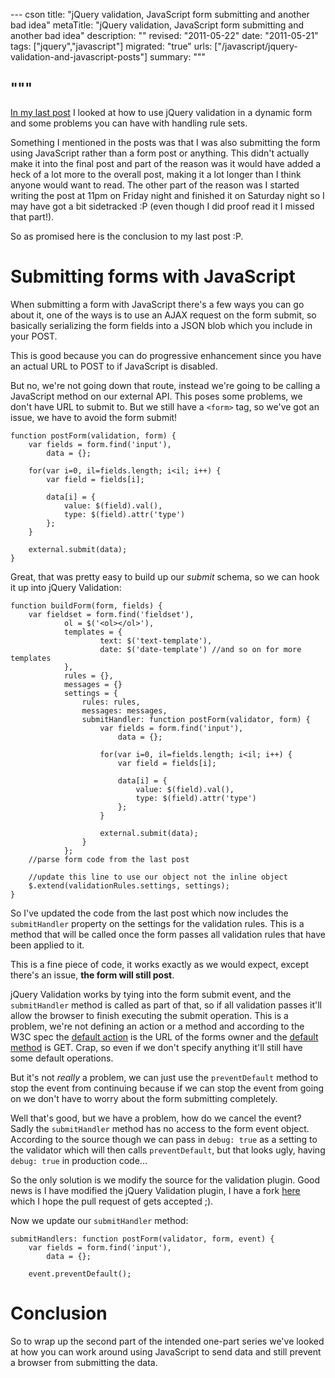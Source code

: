--- cson
title: "jQuery validation, JavaScript form submitting and another bad idea"
metaTitle: "jQuery validation, JavaScript form submitting and another bad idea"
description: ""
revised: "2011-05-22"
date: "2011-05-21"
tags: ["jquery","javascript"]
migrated: "true"
urls: ["/javascript/jquery-validation-and-javascript-posts"]
summary: """

"""
---
[In my last post][1] I looked at how to use jQuery validation in a dynamic form and some problems you can have with handling rule sets.

Something I mentioned in the posts was that I was also submitting the form using JavaScript rather than a form post or anything. This didn't actually make it into the final post and part of the reason was it would have added a heck of a lot more to the overall post, making it a lot longer than I think anyone would want to read. The other part of the reason was I started writing the post at 11pm on Friday night and finished it on Saturday night so I may have got a bit sidetracked :P (even though I did proof read it I missed that part!).

So as promised here is the conclusion to my last post :P.

# Submitting forms with JavaScript

When submitting a form with JavaScript there's a few ways you can go about it, one of the ways is to use an AJAX request on the form submit, so basically serializing the form fields into a JSON blob which you include in your POST.

This is good because you can do progressive enhancement since you have an actual URL to POST to if JavaScript is disabled.

But no, we're not going down that route, instead we're going to be calling a JavaScript method on our external API. This poses some problems, we don't have URL to submit to. But we still have a `<form>` tag, so we've got an issue, we have to avoid the form submit!

	function postForm(validation, form) {
		var fields = form.find('input'),
			data = {};
		
		for(var i=0, il=fields.length; i<il; i++) {
			var field = fields[i];
			
			data[i] = {
				value: $(field).val(),
				type: $(field).attr('type')
			};
		}
		
		external.submit(data);
	}

Great, that was pretty easy to build up our *submit* schema, so we can hook it up into jQuery Validation:

	function buildForm(form, fields) {
        var fieldset = form.find('fieldset'),
                ol = $('<ol></ol>'),
                templates = {
                        text: $('text-template'),
                        date: $('date-template') //and so on for more templates
                },
                rules = {},
                messages = {}
				settings = {
					rules: rules,
					messages: messages,
					submitHandler: function postForm(validator, form) {
						var fields = form.find('input'),
							data = {};
						
						for(var i=0, il=fields.length; i<il; i++) {
							var field = fields[i];
							
							data[i] = {
								value: $(field).val(),
								type: $(field).attr('type')
							};
						}
						
						external.submit(data);
					}
				};
		//parse form code from the last post
		
		//update this line to use our object not the inline object
		$.extend(validationRules.settings, settings);
	}

So I've updated the code from the last post which now includes the `submitHandler` property on the settings for the validation rules. This is a method that will be called once the form passes all validation rules that have been applied to it.

This is a fine piece of code, it works exactly as we would expect, except there's an issue, **the form will still post**.

jQuery Validation works by tying into the form submit event, and the `submitHandler` method is called as part of that, so if all validation passes it'll allow the browser to finish executing the submit operation. This is a problem, we're not defining an action or a method and according to the W3C spec the [default action][3] is the URL of the forms owner and the [default method][4] is GET. Crap, so even if we don't specify anything it'll still have some default operations.

But it's not *really* a problem, we can just use the `preventDefault` method to stop the event from continuing because if we can stop the event from going on we don't have to worry about the form submitting completely.

Well that's good, but we have a problem, how do we cancel the event? Sadly the `submitHandler` method has no access to the form event object. According to the source though we can pass in `debug: true` as a setting to the validator which will then calls `preventDefault`, but that looks ugly, having `debug: true` in production code...

So the only solution is we modify the source for the validation plugin. Good news is I have modified the jQuery Validation plugin, I have a fork [here][2] which I hope the pull request of gets accepted ;).

Now we update our `submitHandler` method:

	submitHandlers: function postForm(validator, form, event) {
		var fields = form.find('input'),
			data = {};
		
		event.preventDefault();

# Conclusion

So to wrap up the second part of the intended one-part series we've looked at how you can work around using JavaScript to send data and still prevent a browser from submitting the data.


  [1]: /javascript/jquery-validation-and-dynamic-forms
  [2]: https://github.com/aaronpowell/jquery-validation/commit/6a5eadd42661655d80248a825431bf30c56a34af
  [3]: http://dev.w3.org/html5/spec-author-view/spec.html#attr-fs-action
  [4]: http://dev.w3.org/html5/spec-author-view/spec.html#attr-fs-method